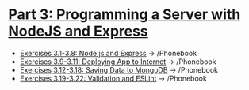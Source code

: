 # [Part 3: Programming a Server with NodeJS and Express](https://fullstackopen.com/en/part3)

- [Exercises 3.1-3.8: Node.js and Express](https://fullstackopen.com/en/part3/node_js_and_express#exercises-3-1-3-6) -> /Phonebook
- [Exercises 3.9-3.11: Deploying App to Internet](https://fullstackopen.com/en/part3/deploying_app_to_internet#exercises-3-9-3-11) -> /Phonebook
- [Exercises 3.12-3.18: Saving Data to MongoDB](https://fullstackopen.com/en/part3/saving_data_to_mongo_db#exercise-3-12) -> /Phonebook
- [Exercises 3.19-3.22: Validation and ESLint](https://fullstackopen.com/en/part3/validation_and_es_lint#exercises-3-19-3-21) -> /Phonebook